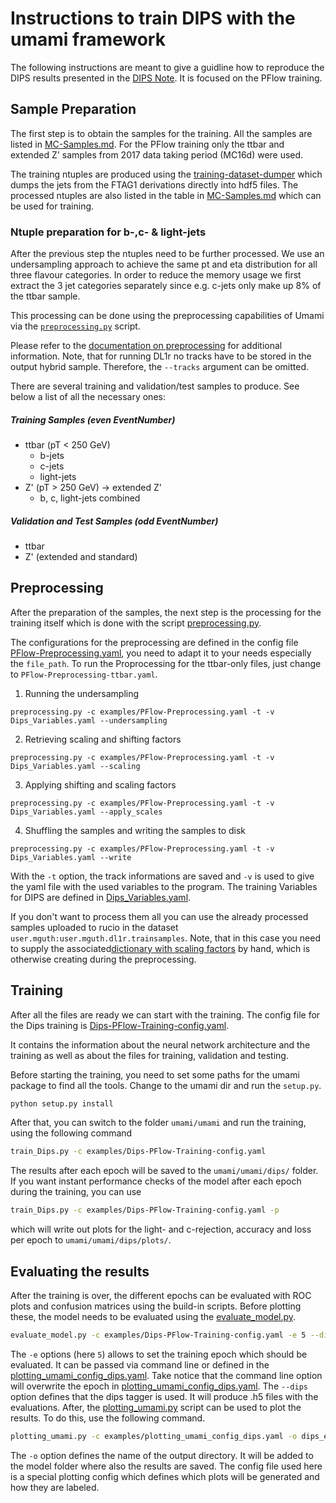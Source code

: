 # Instructions to train DIPS with the umami framework

The following instructions are meant to give a guidline how to reproduce the DIPS results presented in the [DIPS Note](https://cds.cern.ch/record/2718948). It is focused on the PFlow training.


## Sample Preparation

The first step is to obtain the samples for the training. All the samples are listed in [MC-Samples.md](https://gitlab.cern.ch/atlas-flavor-tagging-tools/algorithms/umami/-/blob/master/docs/MC-Samples.md). For the PFlow training only the ttbar and extended Z' samples from 2017 data taking period (MC16d) were used.

The training ntuples are produced using the [training-dataset-dumper](https://gitlab.cern.ch/atlas-flavor-tagging-tools/training-dataset-dumper) which dumps the jets from the FTAG1 derivations directly into hdf5 files. The processed ntuples are also listed in the table in [MC-Samples.md](https://gitlab.cern.ch/atlas-flavor-tagging-tools/algorithms/umami/-/blob/master/docs/MC-Samples.md) which can be used for training.

### Ntuple preparation for b-,c- & light-jets

After the previous step the ntuples need to be further processed. We use an undersampling approach to achieve the same pt and eta distribution for all three flavour categories.
In order to reduce the memory usage we first extract the 3 jet categories separately since e.g. c-jets only make up 8% of the ttbar sample.

This processing can be done using the preprocessing capabilities of Umami via the [`preprocessing.py`](https://gitlab.cern.ch/atlas-flavor-tagging-tools/algorithms/umami/-/blob/master/umami/preprocessing.py) script.

Please refer to the [documentation on preprocessing](preprocessing.md) for additional information.
Note, that for running DL1r no tracks have to be stored in the output hybrid sample. Therefore, the `--tracks` argument can be omitted.

There are several training and validation/test samples to produce. See below a list of all the necessary ones:

##### Training Samples (even EventNumber)

* ttbar (pT < 250 GeV)
    * b-jets
    * c-jets
    * light-jets
* Z' (pT > 250 GeV) -> extended Z'
    * b, c, light-jets combined


##### Validation and Test Samples (odd EventNumber)

* ttbar
* Z' (extended and standard)

## Preprocessing

After the preparation of the samples, the next step is the processing for the training itself which is done with the script [preprocessing.py](https://gitlab.cern.ch/atlas-flavor-tagging-tools/algorithms/umami/-/blob/master/umami/preprocessing.py).

The configurations for the preprocessing are defined in the config file [PFlow-Preprocessing.yaml](https://gitlab.cern.ch/atlas-flavor-tagging-tools/algorithms/umami/-/blob/master/examples/PFlow-Preprocessing.yaml), you need to adapt it to your needs especially the `file_path`. To run the Proprocessing for the ttbar-only files, just change to `PFlow-Preprocessing-ttbar.yaml`.

1. Running the undersampling

```
preprocessing.py -c examples/PFlow-Preprocessing.yaml -t -v Dips_Variables.yaml --undersampling
```

2. Retrieving scaling and shifting factors

```
preprocessing.py -c examples/PFlow-Preprocessing.yaml -t -v Dips_Variables.yaml --scaling
```

3. Applying shifting and scaling factors

```
preprocessing.py -c examples/PFlow-Preprocessing.yaml -t -v Dips_Variables.yaml --apply_scales
```

4. Shuffling the samples and writing the samples to disk

```
preprocessing.py -c examples/PFlow-Preprocessing.yaml -t -v Dips_Variables.yaml --write
```

With the `-t` option, the track informations are saved and `-v` is used to give the yaml file with the used variables to the program.
The training Variables for DIPS are defined in [Dips_Variables.yaml](https://gitlab.cern.ch/atlas-flavor-tagging-tools/algorithms/umami/-/blob/master/umami/configs/Dips_Variables.yaml).

If you don't want to process them all you can use the already processed samples uploaded to rucio in the dataset `user.mguth:user.mguth.dl1r.trainsamples`. Note, that in this case you need to supply the associated[dictionary with scaling factors](assets/PFlow-scale_dict-22M.json) by hand, which is otherwise creating during the preprocessing.

## Training

After all the files are ready we can start with the training. The config file for the Dips training is [Dips-PFlow-Training-config.yaml](https://gitlab.cern.ch/atlas-flavor-tagging-tools/algorithms/umami/-/blob/master/examples/Dips-PFlow-Training-config.yaml).

It contains the information about the neural network architecture and the training as well as about the files for training, validation and testing.

Before starting the training, you need to set some paths for the umami package to find all the tools. Change to the umami dir and run the `setup.py`.

```bash
python setup.py install
```

After that, you can switch to the folder `umami/umami` and run the training, using the following command

```bash
train_Dips.py -c examples/Dips-PFlow-Training-config.yaml
```

The results after each epoch will be saved to the `umami/umami/dips/` folder. If you want instant performance checks of the model after each epoch during the training, you can use

```bash
train_Dips.py -c examples/Dips-PFlow-Training-config.yaml -p
```

which will write out plots for the light- and c-rejection, accuracy and loss per epoch to `umami/umami/dips/plots/`.

## Evaluating the results

After the training is over, the different epochs can be evaluated with ROC plots and confusion matrices using the build-in scripts. Before plotting these, the model needs to be evaluated using the [evaluate_model.py](https://gitlab.cern.ch/atlas-flavor-tagging-tools/algorithms/umami/-/blob/master/umami/evaluate_model.py).

```bash
evaluate_model.py -c examples/Dips-PFlow-Training-config.yaml -e 5 --dips
```

The `-e` options (here `5`) allows to set the training epoch which should be evaluated. It can be passed via command line or defined in the [plotting_umami_config_dips.yaml](https://gitlab.cern.ch/atlas-flavor-tagging-tools/algorithms/umami/-/blob/master/examples/plotting_umami_config_dips.yaml). Take notice that the command line option will overwrite the epoch in [plotting_umami_config_dips.yaml](https://gitlab.cern.ch/atlas-flavor-tagging-tools/algorithms/umami/-/blob/master/examples/plotting_umami_config_dips.yaml). The `--dips` option defines that the dips tagger is used.
It will produce .h5 files with the evaluations. After, the [plotting_umami.py](https://gitlab.cern.ch/atlas-flavor-tagging-tools/algorithms/umami/-/blob/master/umami/plotting_umami.py) script can be used to plot the results. To do this, use the following command.

```bash
plotting_umami.py -c examples/plotting_umami_config_dips.yaml -o dips_eval_plots
```

The `-o` option defines the name of the output directory. It will be added to the model folder where also the results are saved. The config file used here is a special plotting config which defines which plots will be generated and how they are labeled.